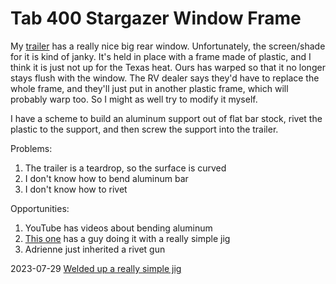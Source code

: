 # Tab 400 Stargazer Window Frame

My [trailer](https://tourtoise.quest) has a really nice big rear window. Unfortunately, the screen/shade for it is kind of janky. It's held in place with a frame made of plastic, and I think it is just not up for the Texas heat. Ours has warped so that it no longer stays flush with the window. The RV dealer says they'd have to replace the whole frame, and they'll just put in another plastic frame, which will probably warp too. So I might as well try to modify it myself.

I have a scheme to build an aluminum support out of flat bar stock, rivet the plastic to the support, and then screw the support into the trailer.

Problems:
1. The trailer is a teardrop, so the surface is curved
2. I don't know how to bend aluminum bar
3. I don't know how to rivet

Opportunities:
1. YouTube has videos about bending aluminum
2. [This one](https://www.youtube.com/watch?v=XU7yLe0s7QM&t=174s) has a guy doing it with a really simple jig
4. Adrienne just inherited a rivet gun

2023-07-29 [Welded up a really simple jig](pin-bender.md)

